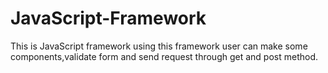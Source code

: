 # JavaScript-Framework

This is JavaScript framework using this framework user can make some components,validate form and send request through get and post method.
